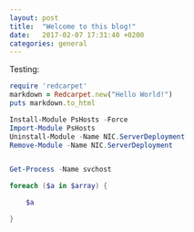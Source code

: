 ```yaml
---
layout: post
title:  "Welcome to this blog!"
date:   2017-02-07 17:31:40 +0200
categories: general
---
```

Testing:

```ruby
require 'redcarpet'
markdown = Redcarpet.new("Hello World!")
puts markdown.to_html
```

```powershell
Install-Module PsHosts -Force
Import-Module PsHosts
Uninstall-Module -Name NIC.ServerDeployment
Remove-Module -Name NIC.ServerDeployment
```

```PowerShell

Get-Process -Name svchost

foreach ($a in $array) {

    $a

}

```